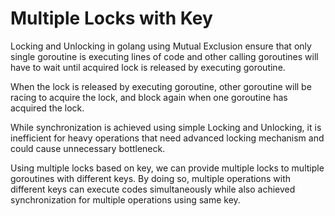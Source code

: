 # Multiple Locks with Key

Locking and Unlocking in golang using Mutual Exclusion ensure that only single goroutine is executing lines of code and other calling goroutines will have to wait until acquired lock is released by executing goroutine. 

When the lock is released by executing goroutine, other goroutine will be racing to acquire the lock, and block again when one goroutine has acquired the lock. 

While synchronization is achieved using simple Locking and Unlocking, it is inefficient for heavy operations that need advanced locking mechanism and could cause unnecessary bottleneck. 

Using multiple locks based on key, we can provide multiple locks to multiple goroutines with different keys. By doing so, multiple operations with different keys can execute codes simultaneously while also achieved synchronization for multiple operations using same key.
